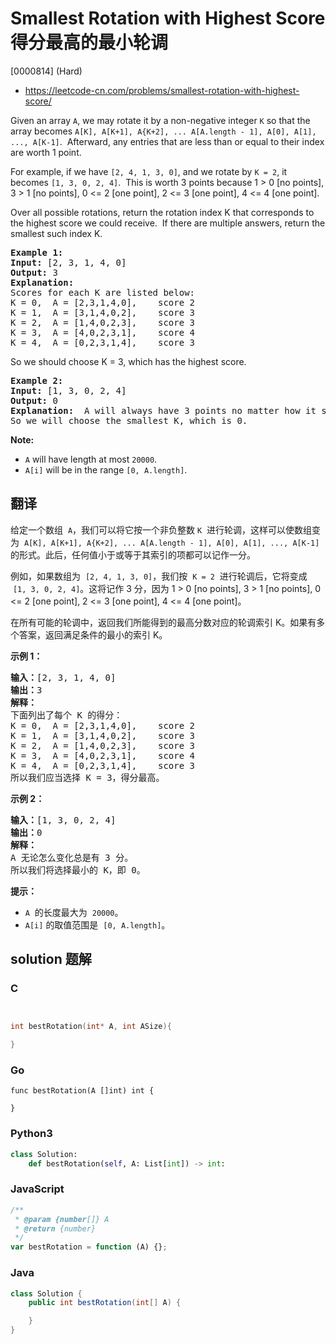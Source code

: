 # Smallest Rotation with Highest Score 得分最高的最小轮调

[0000814] (Hard)

- https://leetcode-cn.com/problems/smallest-rotation-with-highest-score/

Given an array `A`, we may rotate it by a non-negative integer `K` so that the array becomes `A[K], A[K+1], A{K+2], ... A[A.length - 1], A[0], A[1], ..., A[K-1]`.  Afterward, any entries that are less than or equal to their index are worth 1 point.

For example, if we have `[2, 4, 1, 3, 0]`, and we rotate by `K = 2`, it becomes `[1, 3, 0, 2, 4]`.  This is worth 3 points because 1 > 0 \[no points\], 3 > 1 \[no points\], 0 <= 2 \[one point\], 2 <= 3 \[one point\], 4 <= 4 \[one point\].

Over all possible rotations, return the rotation index K that corresponds to the highest score we could receive.  If there are multiple answers, return the smallest such index K.

<pre><strong>Example 1:</strong>
<strong>Input:</strong> [2, 3, 1, 4, 0]
<strong>Output:</strong> 3
<strong>Explanation: </strong> 
Scores for each K are listed below: 
K = 0,  A = [2,3,1,4,0],    score 2
K = 1,  A = [3,1,4,0,2],    score 3
K = 2,  A = [1,4,0,2,3],    score 3
K = 3,  A = [4,0,2,3,1],    score 4
K = 4,  A = [0,2,3,1,4],    score 3
</pre>

So we should choose K = 3, which has the highest score.

<pre><strong>Example 2:</strong>
<strong>Input:</strong> [1, 3, 0, 2, 4]
<strong>Output:</strong> 0
<strong>Explanation: </strong> A will always have 3 points no matter how it shifts.
So we will choose the smallest K, which is 0.
</pre>

**Note:**

- `A` will have length at most `20000`.
- `A[i]` will be in the range `[0, A.length]`.

## 翻译

给定一个数组  `A`，我们可以将它按一个非负整数 `K`  进行轮调，这样可以使数组变为  `A[K], A[K+1], A{K+2], ... A[A.length - 1], A[0], A[1], ..., A[K-1]`  的形式。此后，任何值小于或等于其索引的项都可以记作一分。

例如，如果数组为  `[2, 4, 1, 3, 0]`，我们按  `K = 2`  进行轮调后，它将变成  `[1, 3, 0, 2, 4]`。这将记作 3 分，因为 1 > 0 \[no points\], 3 > 1 \[no points\], 0 <= 2 \[one point\], 2 <= 3 \[one point\], 4 <= 4 \[one point\]。

在所有可能的轮调中，返回我们所能得到的最高分数对应的轮调索引 K。如果有多个答案，返回满足条件的最小的索引 K。

**示例 1：**

<pre><strong>输入：</strong>[2, 3, 1, 4, 0]
<strong>输出：</strong>3
<strong>解释：</strong>
下面列出了每个 K 的得分：
K = 0,  A = [2,3,1,4,0],    score 2
K = 1,  A = [3,1,4,0,2],    score 3
K = 2,  A = [1,4,0,2,3],    score 3
K = 3,  A = [4,0,2,3,1],    score 4
K = 4,  A = [0,2,3,1,4],    score 3
所以我们应当选择&nbsp;K = 3，得分最高。</pre>

**示例 2：**

<pre><strong>输入：</strong>[1, 3, 0, 2, 4]
<strong>输出：</strong>0
<strong>解释：</strong>
A 无论怎么变化总是有 3 分。
所以我们将选择最小的 K，即 0。
</pre>

**提示：**

- `A`  的长度最大为  `20000`。
- `A[i]` 的取值范围是  `[0, A.length]`。

## solution 题解

### C

```c


int bestRotation(int* A, int ASize){

}


```

### Go

```golang
func bestRotation(A []int) int {

}
```

### Python3

```python
class Solution:
    def bestRotation(self, A: List[int]) -> int:

```

### JavaScript

```javascript
/**
 * @param {number[]} A
 * @return {number}
 */
var bestRotation = function (A) {};
```

### Java

```java
class Solution {
    public int bestRotation(int[] A) {

    }
}
```
